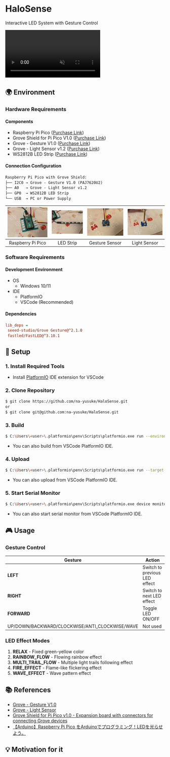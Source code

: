 # HaloSense

Interactive LED System with Gesture Control

<div><video controls src=/video/rainbow_flow.mp4 muted="true"></video></div>

## 🌍 Environment

### Hardware Requirements

#### Components

- Raspberry Pi Pico ([Purchase Link](https://www.switch-science.com/products/6900))
- Grove Shield for Pi Pico V1.0 ([Purchase Link](https://www.switch-science.com/products/7109))
- Grove - Gesture V1.0 ([Purchase Link](https://www.switch-science.com/products/2645))
- Grove - Light Sensor v1.2 ([Purchase Link](https://www.switch-science.com/products/3284))
- WS2812B LED Strip ([Purchase Link](https://www.btf-lighting.com/en-intl/products/ws2812b-led-pixel-strip-rgbic-addressable))

#### Connection Configuration

```txt
Raspberry Pi Pico with Grove Shield:
├── I2C0 → Grove - Gesture V1.0 (PAJ7620U2)
├── A0   → Grove - Light Sensor v1.2
├── GP0  → WS2812B LED Strip
└── USB  → PC or Power Supply
```

| <img src=/image/raspberrypi_pico.jpg width= "300px" > | <img src=/image/led_strip.jpg width= "300px" > | <img src=/image/gesture_sensor.jpg width= "300px" > | <img src=/image/lumen_sensor.jpg width= "300px" > |
| :----: | :----: | :----: | :----: |
| Raspberry Pi Pico | LED Strip | Gesture Sensor | Light Sensor |

### Software Requirements

#### Development Environment

- OS
  - Windows 10/11
- IDE
  - PlatformIO
  - VSCode (Recommended)

#### Dependencies

```ini
lib_deps = 
 seeed-studio/Grove Gesture@^2.1.0
 fastled/FastLED@^3.10.1
```

## 🚀 Setup

### 1. Install Required Tools

- Install [PlatformIO](https://platformio.org/) IDE extension for VSCode

### 2. Clone Repository

```bash
$ git clone https://github.com/na-yusuke/HaloSense.git
or
$ git clone git@github.com:na-yusuke/HaloSense.git
```

### 3. Build

```bash
$ C:\Users\<user>\.platformio\penv\Scripts\platformio.exe run --environment pico
```

- You can also build from VSCode PlatformIO IDE.

### 4. Upload

```bash
$ C:\Users\<user>\.platformio\penv\Scripts\platformio.exe run --target upload --environment pico
```

- You can also upload from VSCode PlatformIO IDE.

### 5. Start Serial Monitor

```bash
$ C:\Users\<user>\.platformio\penv\Scripts\platformio.exe device monitor --environment pico
```

- You can also start serial monitor from VSCode PlatformIO IDE.

## 🎮 Usage

### Gesture Control

| Gesture | Action |
|---------|--------|
| **LEFT** | Switch to previous LED effect |
| **RIGHT** | Switch to next LED effect |  
| **FORWARD** | Toggle LED ON/OFF |
| UP/DOWN/BACKWARD/CLOCKWISE/ANTI_CLOCKWISE/WAVE | Not used |

### LED Effect Modes

1. **RELAX** - Fixed green-yellow color
2. **RAINBOW_FLOW** - Flowing rainbow effect
3. **MULTI_TRAIL_FLOW** - Multiple light trails following effect
4. **FIRE_EFFECT** - Flame-like flickering effect
5. **WAVE_EFFECT** - Wave pattern effect

## 📚 References

- [Grove - Gesture V1.0](https://wiki.seeedstudio.com/Grove-Gesture_v1.0/)
- [Grove - Light Sensor](https://wiki.seeedstudio.com/Grove-Light_Sensor/)
- [Grove Shield for Pi Pico v1.0 - Expansion board with connectors for connecting Grove devices](https://sanuki-tech.net/and-more/2022/seeed-grove-shield-for-pi-pico/)
- [【Arduino】Raspberry Pi Pico をArduinoでプログラミング！LEDを光らせよう。](https://karakuri-musha.com/inside-technology/arduino-raspberrypi-pico-ledstrip01/)

## 💡 Motivation for it
